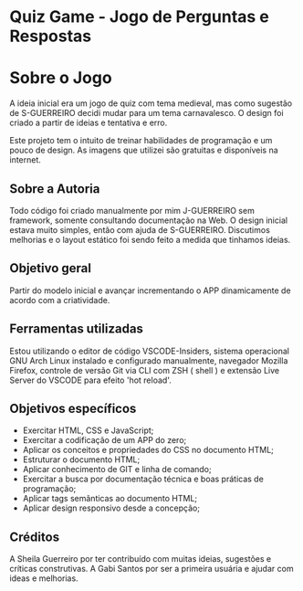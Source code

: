 # Quiz Game - Jogo de Perguntas e Respostas

# Sobre o Jogo

A ideia inicial era um jogo de quiz com tema medieval, mas como sugestão de S-GUERREIRO decidi mudar para um tema carnavalesco. O design foi criado a partir de ideias e tentativa e erro.

Este projeto tem o intuito de treinar habilidades de programação e um pouco de design.
As imagens que utilizei são gratuitas e disponíveis na internet.

## Sobre a Autoria

Todo código foi criado manualmente por mim J-GUERREIRO sem framework, somente consultando documentação na Web.
O design inicial estava muito simples, então com ajuda de S-GUERREIRO. Discutimos melhorias e o layout estático foi sendo feito a medida que tinhamos ideias.

## Objetivo geral

Partir do modelo inicial e avançar incrementando o APP dinamicamente de acordo com a criatividade.

## Ferramentas utilizadas

Estou utilizando o editor de código VSCODE-Insiders, sistema operacional GNU Arch Linux instalado e configurado manualmente, navegador Mozilla Firefox, controle de versão Git via CLI com ZSH ( shell ) e extensão Live Server do VSCODE para efeito 'hot reload'.

## Objetivos específicos

- Exercitar HTML, CSS e JavaScript;
- Exercitar a codificação de um APP do zero;
- Aplicar os conceitos e propriedades do CSS no documento HTML;
- Estruturar o documento HTML;
- Aplicar conhecimento de GIT e linha de comando;
- Exercitar a busca por documentação técnica e boas práticas de programação;
- Aplicar tags semânticas ao documento HTML;
- Aplicar design responsivo desde a concepção;

## Créditos

A Sheila Guerreiro por ter contribuído com muitas ideias, sugestões e críticas construtivas.
A Gabi Santos por ser a primeira usuária e ajudar com ideas e melhorias.